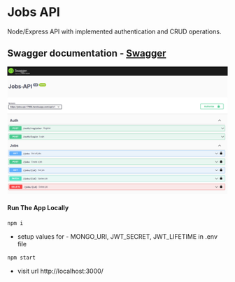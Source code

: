 # Jobs API

Node/Express API with implemented authentication and CRUD operations.

## Swagger documentation - [Swagger](https://jobs-api-17996.herokuapp.com/api-docs/#/)

![Preview](./screenshoot.png)

#### Run The App Locally

```sh
npm i
```
- setup values for - MONGO_URI, JWT_SECRET, JWT_LIFETIME in .env file
```sh
npm start
```
- visit url http://localhost:3000/
